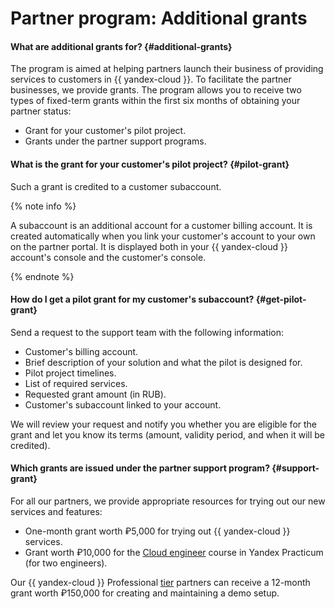 # Partner program: Additional grants

#### What are additional grants for? {#additional-grants}

The program is aimed at helping partners launch their business of providing services to customers in {{ yandex-cloud }}. To facilitate the partner businesses, we provide grants. The program allows you to receive two types of fixed-term grants within the first six months of obtaining your partner status:

* Grant for your customer's pilot project.
* Grants under the partner support programs.

#### What is the grant for your customer's pilot project? {#pilot-grant}

Such a grant is credited to a customer subaccount.

{% note info %}

A subaccount is an additional account for a customer billing account. It is created automatically when you link your customer's account to your own on the partner portal. It is displayed both in your {{ yandex-cloud }} account's console and the customer's console.

{% endnote %}

#### How do I get a pilot grant for my customer's subaccount? {#get-pilot-grant}

Send a request to the support team with the following information:

* Customer's billing account.
* Brief description of your solution and what the pilot is designed for.
* Pilot project timelines.
* List of required services.
* Requested grant amount (in RUB).
* Customer's subaccount linked to your account.

We will review your request and notify you whether you are eligible for the grant and let you know its terms (amount, validity period, and when it will be credited).


#### Which grants are issued under the partner support program? {#support-grant}

For all our partners, we provide appropriate resources for trying out our new services and features:

* One-month grant worth ₽5,000 for trying out {{ yandex-cloud }} services.
* Grant worth ₽10,000 for the [Cloud engineer](https://practicum.yandex.ru/ycloud/) course in Yandex Practicum (for two engineers).

Our {{ yandex-cloud }} Professional [tier](../../partner/specializations/index.md) partners can receive a 12-month grant worth ₽150,000 for creating and maintaining a demo setup.

